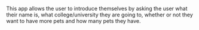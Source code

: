 This app allows the user to introduce themselves by asking the user what their name is, what college/university they are going to, whether or not they want to have 
more pets and how many pets they have. 

